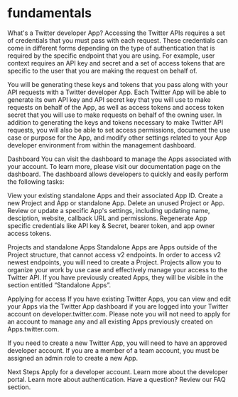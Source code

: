 # fundamentals

What's a Twitter developer App? Accessing the Twitter APIs requires a set of credentials that you must pass with each request. These credentials can come in different forms depending on the type of authentication that is required by the specific endpoint that you are using. For example, user context requires an API key and secret and a set of access tokens that are specific to the user that you are making the request on behalf of.

You will be generating these keys and tokens that you pass along with your API requests with a Twitter developer App. Each Twitter App will be able to generate its own API key and API secret key that you will use to make requests on behalf of the App, as well as access tokens and access token secret that you will use to make requests on behalf of the owning user. In addition to generating the keys and tokens necessary to make Twitter API requests, you will also be able to set access permissions, document the use case or purpose for the App, and modify other settings related to your App developer environment from within the management dashboard.

Dashboard You can visit the dashboard to manage the Apps associated with your account. To learn more, please visit our documentation page on the dashboard. The dashboard allows developers to quickly and easily perform the following tasks:

View your existing standalone Apps and their associated App ID. Create a new Project and App or standalone App. Delete an unused Project or App. Review or update a specific App's settings, including updating name, desciption, website, callback URL and permissions. Regenerate App specific credentials like API key & Secret, bearer token, and app owner access tokens.

Projects and standalone Apps Standalone Apps are Apps outside of the Project structure, that cannot access v2 endpoints. In order to access v2 newest endpoints, you will need to create a Project. Projects allow you to organize your work by use case and effectively manage your access to the Twitter API. If you have previously created Apps, they will be visible in the section entitled “Standalone Apps”.

Applying for access If you have existing Twitter Apps, you can view and edit your Apps via the Twitter App dashboard if you are logged into your Twitter account on developer.twitter.com. Please note you will not need to apply for an account to manage any and all existing Apps previously created on Apps.twitter.com.

If you need to create a new Twitter App, you will need to have an approved developer account. If you are a member of a team account, you must be assigned an admin role to create a new App.

Next Steps Apply for a developer account. Learn more about the developer portal. Learn more about authentication. Have a question? Review our FAQ section.

